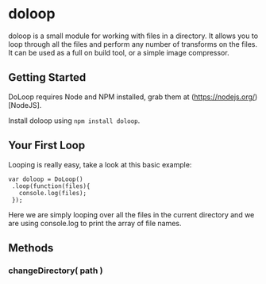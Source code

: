 # doloop

doloop is a small module for working with files in a directory.  It allows you to
loop through all the files and perform any number of transforms on the files.  It
can be used as a full on build tool, or a simple image compressor.

## Getting Started
DoLoop requires Node and NPM installed, grab them at (https://nodejs.org/)[NodeJS].

Install doloop using `npm install doloop`.

## Your First Loop
Looping is really easy, take a look at this basic example:

    var doloop = DoLoop()
     .loop(function(files){
       console.log(files);
     });

Here we are simply looping over all the files in the current directory and we are using
console.log to print the array of file names.

## Methods
### changeDirectory( path )
